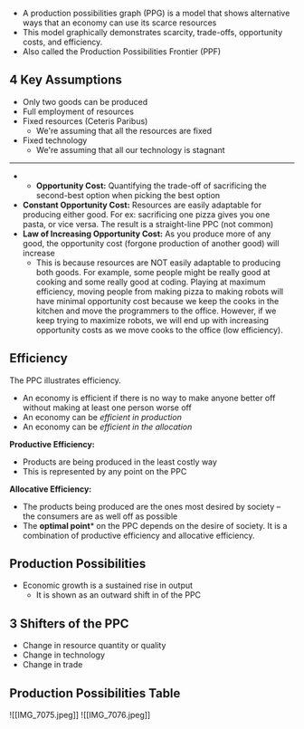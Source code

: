 - A production possibilities graph (PPG) is a model that shows alternative ways that an economy can use its scarce resources
- This model graphically demonstrates scarcity, trade-offs, opportunity costs, and efficiency.
- Also called the Production Possibilities Frontier (PPF)
## 4 Key Assumptions
- Only two goods can be produced
- Full employment of resources
- Fixed resources (Ceteris Paribus)
	- We're assuming that all the resources are fixed
- Fixed technology
	- We're assuming that all our technology is stagnant
---
- - **Opportunity Cost:** Quantifying the trade-off of sacrificing the second-best option when picking the best option
- **Constant Opportunity Cost:** Resources are easily adaptable for producing either good. For ex: sacrificing one pizza gives you one pasta, or vice versa. The result is a straight-line PPC (not common)
- **Law of Increasing Opportunity Cost:** As you produce more of any good, the opportunity cost (forgone production of another good) will increase
	- This is because resources are NOT easily adaptable to producing both goods. For example, some people might be really good at cooking and some really good at coding. Playing at maximum efficiency, moving people from making pizza to making robots will have minimal opportunity cost because we keep the cooks in the kitchen and move the programmers to the office. However, if we keep trying to maximize robots, we will end up with increasing opportunity costs as we move cooks to the office (low efficiency).
## Efficiency
The PPC illustrates efficiency.
- An economy is efficient if there is no way to make anyone better off without making at least one person worse off
- An economy can be *efficient in production*
- An economy can be *efficient in the allocation*

**Productive Efficiency:**
- Products are being produced in the least costly way
- This is represented by any point on the PPC

**Allocative Efficiency:**
- The products being produced are the ones most desired by society – the consumers are as well off as possible
- The **optimal point*** on the PPC depends on the desire of society. It is a combination of productive efficiency and allocative efficiency.
## Production Possibilities
- Economic growth is a sustained rise in output
	- It is shown as an outward shift in of the PPC
## 3 Shifters of the PPC
- Change in resource quantity or quality
- Change in technology
- Change in trade
## Production Possibilities Table
![[IMG_7075.jpeg]]
![[IMG_7076.jpeg]]